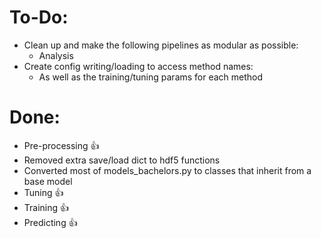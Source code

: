 # To-Do:
- Clean up and make the following pipelines as modular as possible:
    - Analysis
- Create config writing/loading to access method names:
    - As well as the training/tuning params for each method

# Done:
- Pre-processing 👍
- Removed extra save/load dict to hdf5 functions
- Converted most of models_bachelors.py to classes that inherit from a base model
- Tuning 👍
- Training 👍
- Predicting 👍